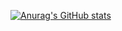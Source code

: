 [![Anurag's GitHub stats](https://github-readme-stats.vercel.app/api?username=jebudo&count_private=true&show_icons=true&theme=radical)](https://github.com/anuraghazra/github-readme-stats)
